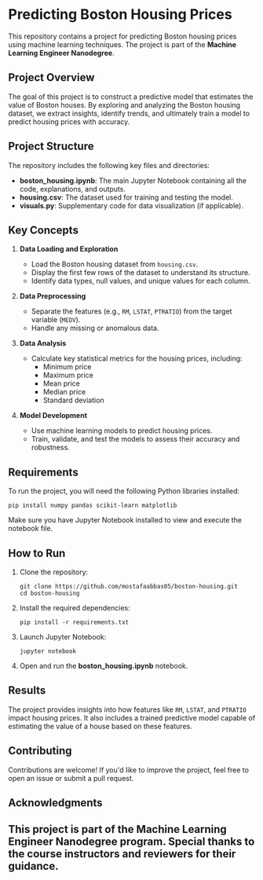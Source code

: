 # Predicting Boston Housing Prices
This repository contains a project for predicting Boston housing prices using machine learning techniques. The project is part of the **Machine Learning Engineer Nanodegree**.
## Project Overview
The goal of this project is to construct a predictive model that estimates the value of Boston houses. By exploring and analyzing the Boston housing dataset, we extract insights, identify trends, and ultimately train a model to predict housing prices with accuracy.
## Project Structure
The repository includes the following key files and directories:
- **boston_housing.ipynb**: The main Jupyter Notebook containing all the code, explanations, and outputs.
- **housing.csv**: The dataset used for training and testing the model.
- **visuals.py**: Supplementary code for data visualization (if applicable).
## Key Concepts
1. **Data Loading and Exploration**
   - Load the Boston housing dataset from `housing.csv`.
   - Display the first few rows of the dataset to understand its structure.
   - Identify data types, null values, and unique values for each column.
   
2. **Data Preprocessing**
   - Separate the features (e.g., `RM`, `LSTAT`, `PTRATIO`) from the target variable (`MEDV`).
   - Handle any missing or anomalous data.
   
3. **Data Analysis**
   - Calculate key statistical metrics for the housing prices, including:
     - Minimum price
     - Maximum price
     - Mean price
     - Median price
     - Standard deviation
4. **Model Development**
   - Use machine learning models to predict housing prices.
   - Train, validate, and test the models to assess their accuracy and robustness.
## Requirements
To run the project, you will need the following Python libraries installed:
```
pip install numpy pandas scikit-learn matplotlib
```
Make sure you have Jupyter Notebook installed to view and execute the notebook file.
## How to Run
1. Clone the repository:
   ```
   git clone https://github.com/mostafaabbas05/boston-housing.git
   cd boston-housing
   ```
2. Install the required dependencies:
   ```
   pip install -r requirements.txt
   ```
3. Launch Jupyter Notebook:
   ```
   jupyter notebook
   ```
4. Open and run the **boston_housing.ipynb** notebook.
## Results
The project provides insights into how features like `RM`, `LSTAT`, and `PTRATIO` impact housing prices. It also includes a trained predictive model capable of estimating the value of a house based on these features.
## Contributing
Contributions are welcome! If you'd like to improve the project, feel free to open an issue or submit a pull request.
## Acknowledgments
This project is part of the Machine Learning Engineer Nanodegree program. Special thanks to the course instructors and reviewers for their guidance.
---
